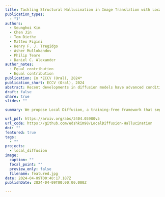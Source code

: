 ```yaml
---
title: Tackling Structural Hallucination in Image Translation with Local Diffusion
publication_types:
  - "1"
authors:
  - Seunghoi Kim
  - Chen Jin
  - Tom Diethe
  - Matteo Figini
  - Henry F. J. Tregidgo
  - Asher Mullokandov
  - Philip Teare
  - Daniel C. Alexander
author_notes:
  - Equal contribution
  - Equal contribution
publication: In *ECCV (Oral), 2024*
publication_short: ECCV (Oral), 2024
abstract: Recent developments in diffusion models have advanced conditioned image generation, yet they struggle with reconstructing out-of-distribution (OOD) images, such as unseen tumors in medical images, causing "image hallucination" and risking misdiagnosis. We hypothesize such hallucinations result from local OOD regions in the conditional images. We verify that partitioning the OOD region and conducting separate image generations alleviates hallucinations in several applications. From this, we propose a training-free diffusion framework that reduces hallucination with multiple Local Diffusion processes. Our approach involves OOD estimation followed by two modules, a "branching" module generates locally both within and outside OOD regions, and a "fusion" module integrates these predictions into one. Our evaluation shows our method mitigates hallucination over baseline models quantitatively and qualitatively, reducing misdiagnosis by 40% and 25% in the real-world medical and natural image datasets, respectively. It also demonstrates compatibility with various pre-trained diffusion models.
draft: false
share: true
slides: ""

summary: We propose Local Diffusion, a training-free framework that segments and fuses in-distribution and OOD regions, cutting structural hallucinations by 40% in medical and 25% in natural images.

url_pdf: https://arxiv.org/abs/2404.05980v5
url_code: https://github.com/edshkim98/LocalDiffusion-Hallucination
doi: ""
featured: true
tags:
  - ""
projects:
  - local_diffusion
image:
  caption: ""
  focal_point: ""
  preview_only: false
  filename: featured.jpg
date: 2024-04-09T00:40:17.187Z
publishDate: 2024-04-09T00:00:00.000Z

---
```


<!-- {{% callout note %}}
Click the *Cite* button above to demo the feature to enable visitors to import publication metadata into their reference management software.
{{% /callout %}}

{{% callout note %}}
Create your slides in Markdown - click the *Slides* button to check out the example.
{{% /callout %}} -->

<!-- Supplementary notes can be added here, including [code, math, and images](https://wowchemy.com/docs/writing-markdown-latex/). -->
